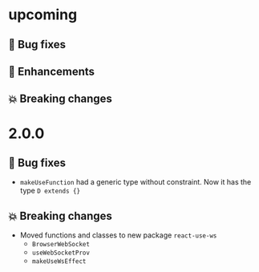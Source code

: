 # upcoming

## :bug: Bug fixes

## :tada: Enhancements

## :boom: Breaking changes

# 2.0.0

## :bug: Bug fixes

- `makeUseFunction` had a generic type without constraint. Now it has the type
  `D extends {}`

## :boom: Breaking changes

- Moved functions and classes to new package `react-use-ws`
  - `BrowserWebSocket`
  - `useWebSocketProv`
  - `makeUseWsEffect`

